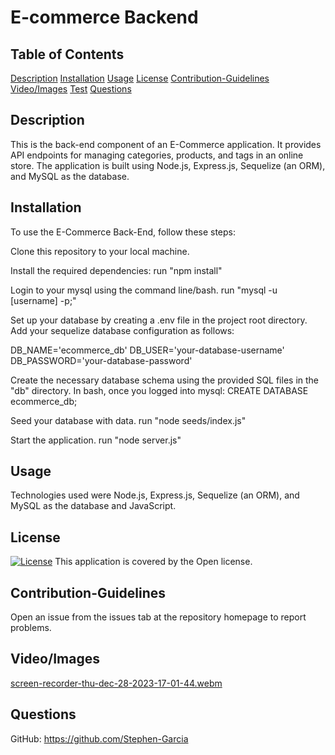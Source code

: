 # E-commerce Backend 
## Table of Contents
[Description](#description)
[Installation](#installation)
[Usage](#usage)
[License](#license)
[Contribution-Guidelines](#guidelines)
[Video/Images](#video)
[Test](#test)
[Questions](#questions)
## Description
This is the back-end component of an E-Commerce application. It provides API endpoints for managing categories, products, and tags in an online store. The application is built using Node.js, Express.js, Sequelize (an ORM), and MySQL as the database.
## Installation
To use the E-Commerce Back-End, follow these steps:

Clone this repository to your local machine.

Install the required dependencies:
run "npm install"

Login to your mysql using the command line/bash.
run "mysql -u [username] -p;"

Set up your database by creating a .env file in the project root directory. Add your sequelize database configuration as follows:

DB_NAME='ecommerce_db'
DB_USER='your-database-username'
DB_PASSWORD='your-database-password'

Create the necessary database schema using the provided SQL files in the "db" directory.
In bash, once you logged into mysql: CREATE DATABASE ecommerce_db;

Seed your database with data.
run "node seeds/index.js"

Start the application.
run "node server.js"
## Usage
Technologies used were Node.js, Express.js, Sequelize (an ORM), and MySQL as the database and JavaScript.
## License
[![License](https://img.shields.io/badge/License-Boost%201.0-lightblue.svg)](https://www.boost.org/LICENSE_1_0.txt)
This application is covered by the Open license. 
## Contribution-Guidelines
Open an issue from the issues tab at the repository homepage to report problems.
## Video/Images
[screen-recorder-thu-dec-28-2023-17-01-44.webm](https://github.com/Stephen-Garcia/E-CommerceBackend/assets/92559337/82c24d4e-9521-4056-93ad-a46245779189)
## Questions
GitHub: https://github.com/Stephen-Garcia
